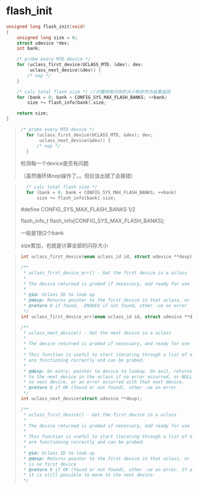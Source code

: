 # flash_init

```c
unsigned long flash_init(void)
{
	unsigned long size = 0;
	struct udevice *dev;
	int bank;

	/* probe every MTD device */
	for (uclass_first_device(UCLASS_MTD, &dev); dev;
	     uclass_next_device(&dev)) {
		/* nop */
	}

	/* calc total flash size */ //计算所有闪存的大小和并作为结果返回
	for (bank = 0; bank < CONFIG_SYS_MAX_FLASH_BANKS; ++bank)
		size += flash_info[bank].size;

	return size;
}
```





> ```c
> /* probe every MTD device */
> 	for (uclass_first_device(UCLASS_MTD, &dev); dev;
> 	     uclass_next_device(&dev)) {
> 		/* nop */
> 	}
> ```
>
> 检测每一个device是否有问题
>
> （虽然循环体nop操作了。。但应该出错了会报错）



> ```c
> 	/* calc total flash size */
> 	for (bank = 0; bank < CONFIG_SYS_MAX_FLASH_BANKS; ++bank)
> 		size += flash_info[bank].size;
> ```
>
> #define CONFIG_SYS_MAX_FLASH_BANKS	1/2
>
> flash_info_t flash_info[CONFIG_SYS_MAX_FLASH_BANKS];
>
> 一般是1到2个bank
>
> size累加，也就是计算全部的闪存大小



> ```c
> int uclass_first_device(enum uclass_id id, struct udevice **devp);
> 
> /**
>  * uclass_first_device_err() - Get the first device in a uclass
>  *
>  * The device returned is probed if necessary, and ready for use
>  *
>  * @id: Uclass ID to look up
>  * @devp: Returns pointer to the first device in that uclass, or NULL if none
>  * @return 0 if found, -ENODEV if not found, other -ve on error
>  */
> int uclass_first_device_err(enum uclass_id id, struct udevice **devp);
> 
> /**
>  * uclass_next_device() - Get the next device in a uclass
>  *
>  * The device returned is probed if necessary, and ready for use
>  *
>  * This function is useful to start iterating through a list of devices which
>  * are functioning correctly and can be probed.
>  *
>  * @devp: On entry, pointer to device to lookup. On exit, returns pointer
>  * to the next device in the uclass if no error occurred, or NULL if there is
>  * no next device, or an error occurred with that next device.
>  * @return 0 if OK (found or not found), other -ve on error
>  */
> int uclass_next_device(struct udevice **devp);
> 
> /**
>  * uclass_first_device() - Get the first device in a uclass
>  *
>  * The device returned is probed if necessary, and ready for use
>  *
>  * This function is useful to start iterating through a list of devices which
>  * are functioning correctly and can be probed.
>  *
>  * @id: Uclass ID to look up
>  * @devp: Returns pointer to the first device in that uclass, or NULL if there
>  * is no first device
>  * @return 0 if OK (found or not found), other -ve on error. If an error occurs
>  * it is still possible to move to the next device.
>  */
> ```
>
> 

